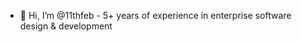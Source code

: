 - 👋 Hi, I’m @11thfeb - 5+ years of experience in enterprise software design & development

<!---
11thfeb/11thfeb is a ✨ special ✨ repository because its `README.md` (this file) appears on your GitHub profile.
You can click the Preview link to take a look at your changes.
--->
